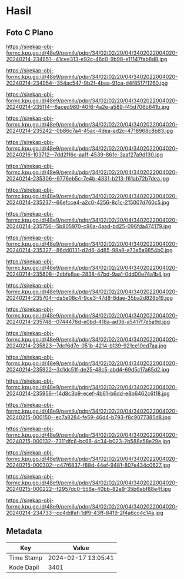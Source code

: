 # Hasil

## Foto C Plano

https://sirekap-obj-formc.kpu.go.id/48e9/pemilu/pdpr/34/02/02/20/04/3402022004020-20240214-234851--41cee313-e92c-46c0-9b98-e11147fab8d8.jpg

https://sirekap-obj-formc.kpu.go.id/48e9/pemilu/pdpr/34/02/02/20/04/3402022004020-20240214-234954--354ac547-9b2f-4baa-91ca-d4f8517f1260.jpg

https://sirekap-obj-formc.kpu.go.id/48e9/pemilu/pdpr/34/02/02/20/04/3402022004020-20240214-235114--6aced980-40f6-4a2e-a589-f45d706b641b.jpg

https://sirekap-obj-formc.kpu.go.id/48e9/pemilu/pdpr/34/02/02/20/04/3402022004020-20240214-235242--0b86c7a4-45ac-4dea-ad2c-4718968c8b83.jpg

https://sirekap-obj-formc.kpu.go.id/48e9/pemilu/pdpr/34/02/02/20/04/3402022004020-20240216-103712--7dd2f16c-aa1f-4539-861e-3aaf27a9d130.jpg

https://sirekap-obj-formc.kpu.go.id/48e9/pemilu/pdpr/34/02/02/20/04/3402022004020-20240214-235306--9776eb5c-7e4b-4331-b213-f61ab72b7dea.jpg

https://sirekap-obj-formc.kpu.go.id/48e9/pemilu/pdpr/34/02/02/20/04/3402022004020-20240214-235237--66efcce4-a2c0-4256-8c1c-215007d760c5.jpg

https://sirekap-obj-formc.kpu.go.id/48e9/pemilu/pdpr/34/02/02/20/04/3402022004020-20240214-235756--5b805970-c96a-4aad-bd25-096fda474179.jpg

https://sirekap-obj-formc.kpu.go.id/48e9/pemilu/pdpr/34/02/02/20/04/3402022004020-20240214-235327--86dd0131-d2d6-4d85-98a8-a73a5a9854b0.jpg

https://sirekap-obj-formc.kpu.go.id/48e9/pemilu/pdpr/34/02/02/20/04/3402022004020-20240214-235808--2dbfe8ae-2838-47bd-9aa1-0dd00e74a1b4.jpg

https://sirekap-obj-formc.kpu.go.id/48e9/pemilu/pdpr/34/02/02/20/04/3402022004020-20240214-235704--da5e08c4-9ce3-47d8-8dae-35ba2d828b19.jpg

https://sirekap-obj-formc.kpu.go.id/48e9/pemilu/pdpr/34/02/02/20/04/3402022004020-20240214-235748--0744476d-e0bd-418a-ad36-a5417f7e5a9d.jpg

https://sirekap-obj-formc.kpu.go.id/48e9/pemilu/pdpr/34/02/02/20/04/3402022004020-20240214-235823--7dcf6d7e-051b-4214-b139-921ce10ed7aa.jpg

https://sirekap-obj-formc.kpu.go.id/48e9/pemilu/pdpr/34/02/02/20/04/3402022004020-20240214-235922--3d1dc51f-de25-48c5-abd4-69d5c17a65d2.jpg

https://sirekap-obj-formc.kpu.go.id/48e9/pemilu/pdpr/34/02/02/20/04/3402022004020-20240214-235956--14d8c3b9-ecef-4b61-b6dd-e8b6462c6f18.jpg

https://sirekap-obj-formc.kpu.go.id/48e9/pemilu/pdpr/34/02/02/20/04/3402022004020-20240215-000150--ec7a8284-fe59-46d4-b793-f8c9077385d8.jpg

https://sirekap-obj-formc.kpu.go.id/48e9/pemilu/pdpr/34/02/02/20/04/3402022004020-20240215-000132--7311dfc6-bc68-4c34-b023-2b588a58e29e.jpg

https://sirekap-obj-formc.kpu.go.id/48e9/pemilu/pdpr/34/02/02/20/04/3402022004020-20240215-000302--c47f6837-f88d-44ef-9481-807e434c0627.jpg

https://sirekap-obj-formc.kpu.go.id/48e9/pemilu/pdpr/34/02/02/20/04/3402022004020-20240215-000222--f2957dc0-556e-40bb-82e9-35b6ebf88e4f.jpg

https://sirekap-obj-formc.kpu.go.id/48e9/pemilu/pdpr/34/02/02/20/04/3402022004020-20240214-234733--cc4ddfaf-1df9-43ff-8419-2f4a6cc4c14a.jpg


## Metadata

| Key        | Value               |
| ---------- | ------------------- |
| Time Stamp | 2024-02-17 13:05:41 |
| Kode Dapil | 3401                |



